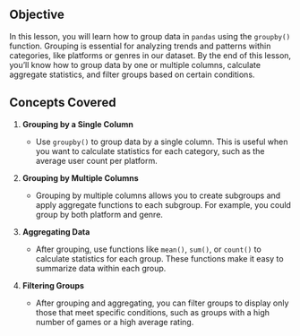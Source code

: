 ## Objective
In this lesson, you will learn how to group data in `pandas` using the `groupby()` function. Grouping is essential for analyzing trends and patterns within categories, like platforms or genres in our dataset. By the end of this lesson, you’ll know how to group data by one or multiple columns, calculate aggregate statistics, and filter groups based on certain conditions.

## Concepts Covered

1. **Grouping by a Single Column**  
   - Use `groupby()` to group data by a single column. This is useful when you want to calculate statistics for each category, such as the average user count per platform.

2. **Grouping by Multiple Columns**  
   - Grouping by multiple columns allows you to create subgroups and apply aggregate functions to each subgroup. For example, you could group by both platform and genre.

3. **Aggregating Data**  
   - After grouping, use functions like `mean()`, `sum()`, or `count()` to calculate statistics for each group. These functions make it easy to summarize data within each group.

4. **Filtering Groups**  
   - After grouping and aggregating, you can filter groups to display only those that meet specific conditions, such as groups with a high number of games or a high average rating.